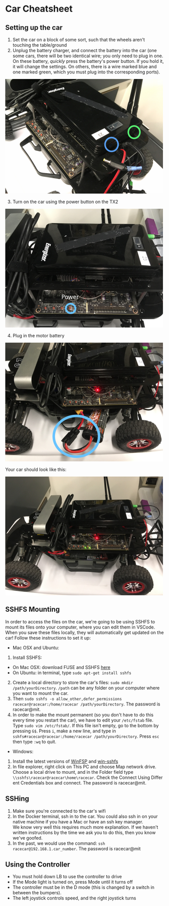 # Car Cheatsheet

## Setting up the car
1. Set the car on a block of some sort, such that the wheels aren't touching the table/ground
2. Unplug the battery charger, and connect the battery into the car (one some cars, there will be two identical wire; you only need to plug in one. On these battery, *quickly* press the battery's power button. If you hold it, it will change the settings. On others, there is a wire marked blue and one marked green, which you must plug into the corresponding ports).

![](img/CarEPower.jpg)
 
3. Turn on the car using the power button on the TX2

![](img/CarPower.jpg)

4. Plug in the motor battery

![](img/CarTPower.jpg) 

Your car should look like this:

![](img/CarFinal.jpg)

## SSHFS Mounting
In order to access the files on the car, we're going to be using SSHFS to mount its files onto your computer, where you can edit them in VSCode. When you save these files locally, they will automatically get updated on the car! Follow these instructions to set it up:
* Mac OSX and Ubuntu:
1. Install SSHFS:
- On Mac OSX: download FUSE and SSHFS [here](https://osxfuse.github.io/)
- On Ubuntu: in terminal, type `sudo apt-get install sshfs`
2. Create a local directory to store the car's files: `sudo mkdir /path/yourDirectory`. `/path` can be any folder on your computer where you want to mount the car.
3. Then `sudo sshfs -o allow_other,defer_permissions racecar@racecar:/home/racecar /path/yourDirectory`. The password is racecar@mit.
4. In order to make the mount permanent (so you don't have to do this every time you restart the car), we have to edit your `/etc/fstab` file. Type `sudo vim /etc/fstab/`. If this file isn't empty, go to the bottom by pressing `G$`. Press `i`, make a new line, and type in `sshfs#racecar@racecar:/home/racecar /path/yourDirectory`. Press `esc` then type `:wq` to quit.
* Windows:
1. Install the latest versions of [WinFSP](https://github.com/billziss-gh/winfsp/releases/tag/v1.4.19049) and [win-sshfs](https://github.com/billziss-gh/sshfs-win/releases/tag/v2.7.17334)
2. In file explorer, right click on This PC and choose Map network drive. Choose a local drive to mount, and in the Folder field type `\\sshfs\racecar@racecar\home\racecar`. Check the Connect Using Differ
ent Credentials box and connect. The password is racecar@mit.

## SSHing
1. Make sure you're connected to the car's wifi
2. In the Docker terminal, ssh in to the car. You could also ssh in on your native machine if you have a Mac or have an ssh key manager.  
 We know very well this requires much more explanation. If we haven't written instructions by the time we ask you to do this, then you know we've goofed.
3. In the past, we would use the command: `ssh racecar@192.168.1.car_number`. The password is racecar@mit

## Using the Controller
* You must hold down LB to use the controller to drive
* If the Mode light is turned on, press Mode until it turns off
* The controller must be in the D mode (this is changed by a switch in between the bumpers).
* The left joystick controls speed, and the right joystick turns
